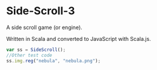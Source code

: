 # Side-Scroll-3
A side scroll game (or engine).

Written in Scala and converted to JavaScript with Scala.js.

```javascript
var ss = SideScroll();
//Other test code
ss.img.reg("nebula", "nebula.png");

```